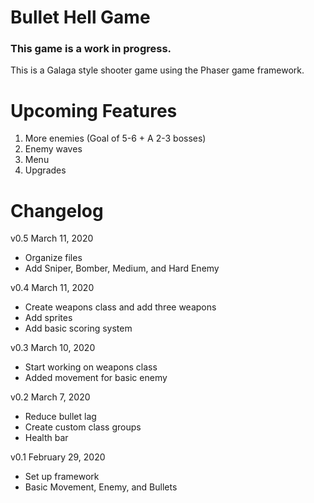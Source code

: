 # Bullet Hell Game
### This game is a work in progress.
This is a Galaga style shooter game using the Phaser game framework.

# Upcoming Features
1. More enemies (Goal of 5-6 + A 2-3 bosses)
2. Enemy waves
3. Menu
4. Upgrades

# Changelog
v0.5 March 11, 2020
* Organize files
* Add Sniper, Bomber, Medium, and Hard Enemy

v0.4 March 11, 2020
* Create weapons class and add three weapons
* Add sprites
* Add basic scoring system

v0.3 March 10, 2020
* Start working on weapons class
* Added movement for basic enemy

v0.2 March 7, 2020
* Reduce bullet lag
* Create custom class groups
* Health bar

v0.1 February 29, 2020
* Set up framework
* Basic Movement, Enemy, and Bullets
